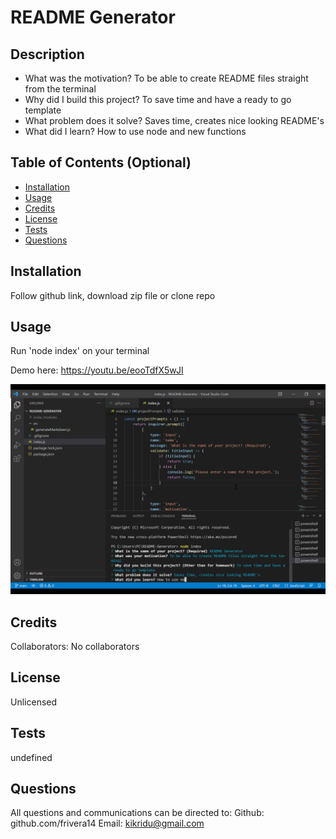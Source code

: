 
# README Generator
## Description
  
- What was the motivation? To be able to create README files straight from the terminal
- Why did I build this project? To save time and have a ready to go template
- What problem does it solve? Saves time, creates nice looking README's
- What did I learn? How to use node and new functions
  
## Table of Contents (Optional)
  
- [Installation](#installation)
- [Usage](#usage)
- [Credits](#credits)
- [License](#license)
- [Tests](#tests)
- [Questions](#questions)
  
## Installation

Follow github link, download zip file or clone repo

## Usage
  
Run 'node index' on your terminal

Demo here: https://youtu.be/eooTdfX5wJI

  
![App Demo](README-Screenshot.png)
  
## Credits
  
Collaborators: No collaborators 
  
## License
  
Unlicensed

## Tests
  
undefined
  
## Questions
  
All questions and communications can be directed to:
Github: github.com/frivera14 
Email: kikridu@gmail.com

